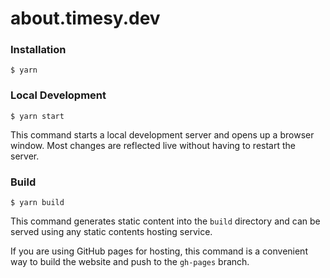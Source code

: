 # about.timesy.dev

### Installation

```
$ yarn
```

### Local Development

```
$ yarn start
```

This command starts a local development server and opens up a browser window. Most changes are reflected live without having to restart the server.

### Build

```
$ yarn build
```

This command generates static content into the `build` directory and can be served using any static contents hosting service.

If you are using GitHub pages for hosting, this command is a convenient way to build the website and push to the `gh-pages` branch.
